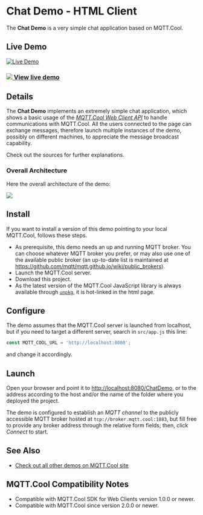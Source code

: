 # Chat Demo - HTML Client

The **Chat Demo** is a very simple chat application based on MQTT.Cool.

## Live Demo

[![Live Demo](screen-large.gif)](https://demos.lightstreamer.com/chat-mqtt)

### [![](http://demos.lightstreamer.com/site/img/play.png) View live demo](https://demos.lightstreamer.com/chat-mqtt)


## Details

The **Chat Demo** implements an extremely simple chat application, which
shows a basic usage of the
*[MQTT.Cool Web Client API](https://lightstreamer.com/mqttcool/web-client-sdk/2.0.0/api/index.html)*
to handle communications with MQTT.Cool. All the users connected to the page can
exchange messages, therefore launch multiple instances of the demo, possibly on
different machines, to appreciate the message broadcast capability.

Check out the sources for further explanations.

### Overall Architecture

Here the overall architecture of the demo:

![](chat-demo-architecture.png)

## Install

If you want to install a version of this demo pointing to your local MQTT.Cool,
follows these steps.

* As prerequisite, this demo needs an up and running MQTT broker. You can choose
whatever MQTT broker you prefer, or may also use one of the available public
broker (an up-to-date list is maintained at
https://github.com/mqtt/mqtt.github.io/wiki/public_brokers).
* Launch the MQTT.Cool server.
* Download this project.
* As the latest version of the MQTT.Cool JavaScript library is always available
through [`unpkg`](https://unpkg.com/#/), it is hot-linked in the html page.

## Configure

The demo assumes that the MQTT.Cool server is launched from localhost, but if
you need to target a different server, search in `src/app.js` this
line:

```js
const MQTT_COOL_URL = 'http://localhost:8080';
```

and change it accordingly.

## Launch

Open your browser and point it to
[http://localhost:8080/ChatDemo](http://localhost:8080/ChatDemo), or to the
address according to the host and/or the name of the folder where you deployed
the project.

The demo is configured to establish an *MQTT channel* to the publicly accessible
MQTT broker hosted at `tcp://broker.mqtt.cool:1883`, but fill free to provide
any broker address through the relative form fields; then, click *Connect* to
start.

## See Also

* [Check out all other demos on MQTT.Cool site](https://demos.lightstreamer.com/?p=mqttcool)

## MQTT.Cool Compatibility Notes

* Compatible with MQTT.Cool SDK for Web Clients version 1.0.0 or newer.
* Compatible with MQTT.Cool since version 2.0.0 or newer.

